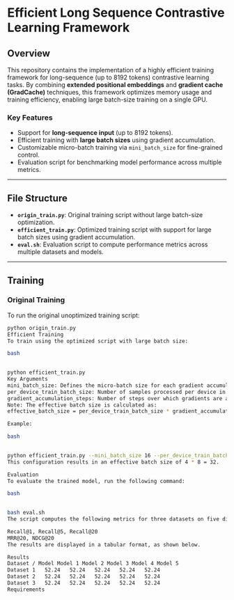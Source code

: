 # Efficient Long Sequence Contrastive Learning Framework

## Overview

This repository contains the implementation of a highly efficient training framework for long-sequence (up to 8192 tokens) contrastive learning tasks. By combining **extended positional embeddings** and **gradient cache (GradCache)** techniques, this framework optimizes memory usage and training efficiency, enabling large batch-size training on a single GPU.

### Key Features
- Support for **long-sequence input** (up to 8192 tokens).
- Efficient training with **large batch sizes** using gradient accumulation.
- Customizable micro-batch training via `mini_batch_size` for fine-grained control.
- Evaluation script for benchmarking model performance across multiple metrics.

---

## File Structure

- **`origin_train.py`**: Original training script without large batch-size optimization.
- **`efficient_train.py`**: Optimized training script with support for large batch sizes using gradient accumulation.
- **`eval.sh`**: Evaluation script to compute performance metrics across multiple datasets and models.

---

## Training

### Original Training
To run the original unoptimized training script:
```bash
python origin_train.py
Efficient Training
To train using the optimized script with large batch size:

bash

 
python efficient_train.py
Key Arguments
mini_batch_size: Defines the micro-batch size for each gradient accumulation step.
per_device_train_batch_size: Number of samples processed per device in each step.
gradient_accumulation_steps: Number of steps over which gradients are accumulated.
Note: The effective batch size is calculated as:
effective_batch_size = per_device_train_batch_size * gradient_accumulation_steps.

Example:

bash

 
python efficient_train.py --mini_batch_size 16 --per_device_train_batch_size 4 --gradient_accumulation_steps 8
This configuration results in an effective batch size of 4 * 8 = 32.

Evaluation
To evaluate the trained model, run the following command:

bash

 
bash eval.sh
The script computes the following metrics for three datasets on five different models:

Recall@1, Recall@5, Recall@20
MRR@20, NDCG@20
The results are displayed in a tabular format, as shown below.

Results
Dataset / Model	Model 1	Model 2	Model 3	Model 4	Model 5
Dataset 1	52.24	52.24	52.24	52.24	52.24
Dataset 2	52.24	52.24	52.24	52.24	52.24
Dataset 3	52.24	52.24	52.24	52.24	52.24
Requirements

